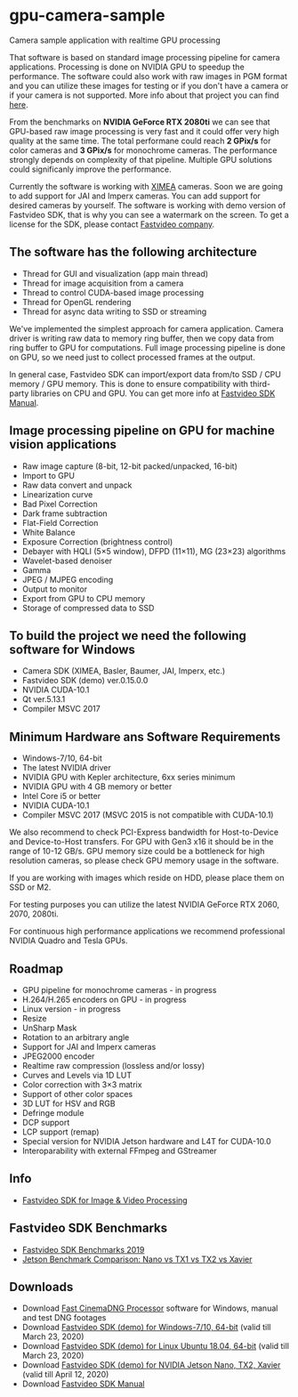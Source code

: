 # gpu-camera-sample
Camera sample application with realtime GPU processing

<p>That software is based on standard image processing pipeline for camera applications. Processing is done on NVIDIA GPU to speedup the performance. The software could also work with raw images in PGM format and you can utilize these images for testing or if you don't have a camera or if your camera is not supported. More info about that project you can find <a href="https://www.fastcompression.com/blog/gpu-software-machine-vision-cameras.htm" target="_blank">here</a>.</p>

<p>From the benchmarks on <strong>NVIDIA GeForce RTX 2080ti</strong> we can see that GPU-based raw image processing is very fast and it could offer very high quality at the same time. The total performane could reach <strong>2 GPix/s</strong> for color cameras and <strong>3 GPix/s</strong> for monochrome cameras. The performance strongly depends on complexity of that pipeline. Multiple GPU solutions could significanly improve the performance.</p>

<p>Currently the software is working with <a href="https://www.ximea.com" target="_blank">XIMEA</a> cameras. Soon we are going to add support for JAI and Imperx cameras. You can add support for desired cameras by yourself. The software is working with demo version of Fastvideo SDK, that is why you can see a watermark on the screen. To get a license for the SDK, please contact <a href="https://www.fastcompression.com/" target="_blank">Fastvideo company</a>.</p>

<h2>The software has the following architecture</h2>
<ul>
  <li>Thread for GUI and visualization (app main thread)</li>
  <li>Thread for image acquisition from a camera</li>
  <li>Thread to control CUDA-based image processing</li>
  <li>Thread for OpenGL rendering</li>
  <li>Thread for async data writing to SSD or streaming</li>
</ul>
<p>We've implemented the simplest approach for camera application. Camera driver is writing raw data to memory ring buffer, then we copy data from ring buffer to GPU for computations. Full image processing pipeline is done on GPU, so we need just to collect processed frames at the output.</p>
<p>In general case, Fastvideo SDK can import/export data from/to SSD / CPU memory / GPU memory. This is done to ensure compatibility with third-party libraries on CPU and GPU. You can get more info at <a href="https://www.fastcompression.com/download/Fastvideo_SDK_manual.pdf"   target="_blank">Fastvideo SDK Manual</a>.</p>

<h2>Image processing pipeline on GPU for machine vision applications</h2>
<ul>
  <li>Raw image capture (8-bit, 12-bit packed/unpacked, 16-bit)</li>
  <li>Import to GPU</li>
  <li>Raw data convert and unpack</li>
  <li>Linearization curve</li>
  <li>Bad Pixel Correction</li>  
  <li>Dark frame subtraction</li>  
  <li>Flat-Field Correction</li>  
  <li>White Balance</li>
  <li>Exposure Correction (brightness control)</li>  
  <li>Debayer with HQLI (5&times;5 window), DFPD (11&times;11), MG (23&times;23) algorithms</li>
  <li>Wavelet-based denoiser</li>  
  <li>Gamma</li>
  <li>JPEG / MJPEG encoding</li>
  <li>Output to monitor</li>  
  <li>Export from GPU to CPU memory</li>  
  <li>Storage of compressed data to SSD</li>    
</ul>

<h2>To build the project we need the following software for Windows</h2>
<ul>
  <li>Camera SDK (XIMEA, Basler, Baumer, JAI, Imperx, etc.)</li>
  <li>Fastvideo SDK (demo) ver.0.15.0.0</li>
  <li>NVIDIA CUDA-10.1</li>
  <li>Qt ver.5.13.1</li>
  <li>Compiler MSVC 2017</li>
</ul>

<h2>Minimum Hardware ans Software Requirements</h2>
<ul>
  <li>Windows-7/10, 64-bit</li>
  <li>The latest NVIDIA driver</li>
  <li>NVIDIA GPU with Kepler architecture, 6xx series minimum</li>
  <li>NVIDIA GPU with 4 GB memory or better</li>
  <li>Intel Core i5 or better</li>
  <li>NVIDIA CUDA-10.1</li>
  <li>Compiler MSVC 2017 (MSVC 2015 is not compatible with CUDA-10.1)</li>
</ul>
<p>We also recommend to check PCI-Express bandwidth for Host-to-Device and Device-to-Host transfers. For GPU with Gen3 x16 it should be in the range of 10-12 GB/s. GPU memory size could be a bottleneck for high resolution cameras, so please check GPU memory usage in the software.</p>
<p>If you are working with images which reside on HDD, please place them on SSD or M2.</p>
<p>For testing purposes you can utilize the latest NVIDIA GeForce RTX 2060, 2070, 2080ti.</p>
<p>For continuous high performance applications we recommend professional NVIDIA Quadro and Tesla GPUs.</p>

<h2>Roadmap</h2>
<ul>
  <li>GPU pipeline for monochrome cameras - in progress</li>
  <li>H.264/H.265 encoders on GPU - in progress</li>  
  <li>Linux version - in progress</li>
  <li>Resize</li>
  <li>UnSharp Mask</li>
  <li>Rotation to an arbitrary angle</li>    
  <li>Support for JAI and Imperx cameras</li>
  <li>JPEG2000 encoder</li>
  <li>Realtime raw compression (lossless and/or lossy)</li>
  <li>Curves and Levels via 1D LUT</li>
  <li>Color correction with 3&times;3 matrix</li>  
  <li>Support of other color spaces</li>
  <li>3D LUT for HSV and RGB</li>
  <li>Defringe module</li>
  <li>DCP support</li>
  <li>LCP support (remap)</li>
  <li>Special version for NVIDIA Jetson hardware and L4T for CUDA-10.0</li>
  <li>Interoparability with external FFmpeg and GStreamer</li>
</ul>

<h2>Info</h2>
<ul>
  <li><a href="https://www.fastcompression.com/product/sdk.htm" target="_blank">Fastvideo SDK for Image & Video Processing</a></li>
</ul>

<h2>Fastvideo SDK Benchmarks</h2>
<ul>
  <li><a href="https://www.fastcompression.com/pub/2019/Fastvideo_SDK_benchmarks.pdf" target="_blank">Fastvideo SDK Benchmarks 2019</a></li>
  <li><a href="https://www.fastcompression.com/blog/jetson-benchmark-comparison.htm" target="_blank">Jetson Benchmark Comparison: Nano vs TX1 vs TX2 vs Xavier</a></li>
</ul>

<h2>Downloads</h2>
<ul>
  <li>Download <a href="https://www.fastcinemadng.com/download/download.html" target="_blank">Fast CinemaDNG Processor</a> software for Windows, manual and test DNG footages</li>
  <li>Download <a href="https://yadi.sk/d/7D3C3yx9wMLVNA">Fastvideo SDK (demo) for Windows-7/10, 64-bit</a> (valid till March 23, 2020)</li>
  <li>Download <a href="https://yadi.sk/d/7BADIJxdpBvz0A">Fastvideo SDK (demo) for Linux Ubuntu 18.04, 64-bit</a> (valid till March 23, 2020)</li>
  <li>Download <a href="https://yadi.sk/d/sM27Hl0JTbakhQ">Fastvideo SDK (demo) for NVIDIA Jetson Nano, TX2, Xavier</a> (valid till April 12, 2020)</li>
  <li>Download <a href="https://www.fastcompression.com/download/Fastvideo_SDK_manual.pdf" target="_blank">Fastvideo SDK Manual</a></li>
</ul>
